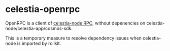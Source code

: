 # celestia-openrpc

OpenRPC is a client of [celestia-node RPC](https://docs.celestia.org/developers/node-api/), without depenencies on celestia-node/celestia-app/cosmos-sdk.

This is a temporary measure to resolve dependency issues when celestia-node is imported by rollkit.
